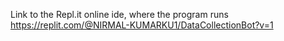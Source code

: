 Link to the Repl.it online ide, where the program runs
https://replit.com/@NIRMAL-KUMARKU1/DataCollectionBot?v=1
